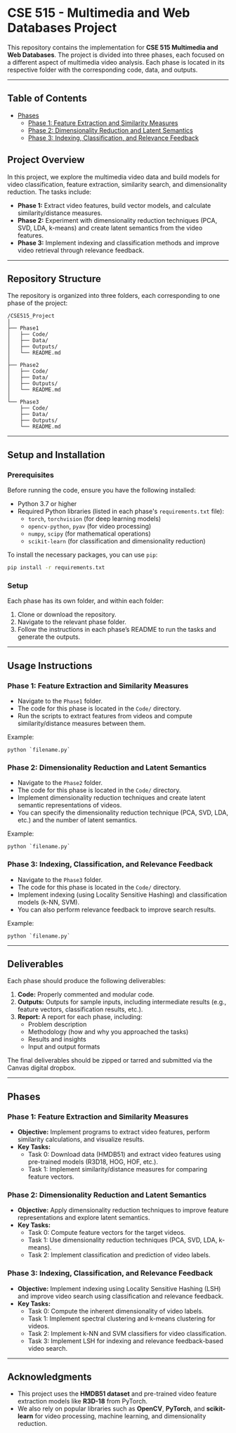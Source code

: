 # CSE 515 - Multimedia and Web Databases Project

This repository contains the implementation for **CSE 515 Multimedia and Web Databases**. The project is divided into three phases, each focused on a different aspect of multimedia video analysis. Each phase is located in its respective folder with the corresponding code, data, and outputs.

---

## Table of Contents

- [Phases](#phases)
  - [Phase 1: Feature Extraction and Similarity Measures](#phase-1-feature-extraction-and-similarity-measures)
  - [Phase 2: Dimensionality Reduction and Latent Semantics](#phase-2-dimensionality-reduction-and-latent-semantics)
  - [Phase 3: Indexing, Classification, and Relevance Feedback](#phase-3-indexing-classification-and-relevance-feedback)

## Project Overview

In this project, we explore the multimedia video data and build models for video classification, feature extraction, similarity search, and dimensionality reduction. The tasks include:

- **Phase 1:** Extract video features, build vector models, and calculate similarity/distance measures.
- **Phase 2:** Experiment with dimensionality reduction techniques (PCA, SVD, LDA, k-means) and create latent semantics from the video features.
- **Phase 3:** Implement indexing and classification methods and improve video retrieval through relevance feedback.

---

## Repository Structure

The repository is organized into three folders, each corresponding to one phase of the project:

```
/CSE515_Project
│
├── Phase1
│   ├── Code/
│   ├── Data/
│   ├── Outputs/
│   └── README.md
│
├── Phase2
│   ├── Code/
│   ├── Data/
│   ├── Outputs/
│   └── README.md
│
└── Phase3
    ├── Code/
    ├── Data/
    ├── Outputs/
    └── README.md
```

---

## Setup and Installation

### Prerequisites
Before running the code, ensure you have the following installed:

- Python 3.7 or higher
- Required Python libraries (listed in each phase's `requirements.txt` file):
  - `torch`, `torchvision` (for deep learning models)
  - `opencv-python`, `pyav` (for video processing)
  - `numpy`, `scipy` (for mathematical operations)
  - `scikit-learn` (for classification and dimensionality reduction)

To install the necessary packages, you can use `pip`:

```bash
pip install -r requirements.txt
```

### Setup

Each phase has its own folder, and within each folder:

1. Clone or download the repository.
2. Navigate to the relevant phase folder.
3. Follow the instructions in each phase’s README to run the tasks and generate the outputs.

---

## Usage Instructions

### Phase 1: Feature Extraction and Similarity Measures
- Navigate to the `Phase1` folder.
- The code for this phase is located in the `Code/` directory.
- Run the scripts to extract features from videos and compute similarity/distance measures between them.

Example:

```
python `filename.py`
```

### Phase 2: Dimensionality Reduction and Latent Semantics
- Navigate to the `Phase2` folder.
- The code for this phase is located in the `Code/` directory.
- Implement dimensionality reduction techniques and create latent semantic representations of videos.
- You can specify the dimensionality reduction technique (PCA, SVD, LDA, etc.) and the number of latent semantics.

Example:

```
python `filename.py`
```

### Phase 3: Indexing, Classification, and Relevance Feedback
- Navigate to the `Phase3` folder.
- The code for this phase is located in the `Code/` directory.
- Implement indexing (using Locality Sensitive Hashing) and classification models (k-NN, SVM).
- You can also perform relevance feedback to improve search results.

Example:

```
python `filename.py`
```

---

## Deliverables

Each phase should produce the following deliverables:

1. **Code:** Properly commented and modular code.
2. **Outputs:** Outputs for sample inputs, including intermediate results (e.g., feature vectors, classification results, etc.).
3. **Report:** A report for each phase, including:
   - Problem description
   - Methodology (how and why you approached the tasks)
   - Results and insights
   - Input and output formats

The final deliverables should be zipped or tarred and submitted via the Canvas digital dropbox.

---

## Phases

### Phase 1: Feature Extraction and Similarity Measures
- **Objective:** Implement programs to extract video features, perform similarity calculations, and visualize results.
- **Key Tasks:** 
  - Task 0: Download data (HMDB51) and extract video features using pre-trained models (R3D18, HOG, HOF, etc.).
  - Task 1: Implement similarity/distance measures for comparing feature vectors.

### Phase 2: Dimensionality Reduction and Latent Semantics
- **Objective:** Apply dimensionality reduction techniques to improve feature representations and explore latent semantics.
- **Key Tasks:** 
  - Task 0: Compute feature vectors for the target videos.
  - Task 1: Use dimensionality reduction techniques (PCA, SVD, LDA, k-means).
  - Task 2: Implement classification and prediction of video labels.

### Phase 3: Indexing, Classification, and Relevance Feedback
- **Objective:** Implement indexing using Locality Sensitive Hashing (LSH) and improve video search using classification and relevance feedback.
- **Key Tasks:**
  - Task 0: Compute the inherent dimensionality of video labels.
  - Task 1: Implement spectral clustering and k-means clustering for videos.
  - Task 2: Implement k-NN and SVM classifiers for video classification.
  - Task 3: Implement LSH for indexing and relevance feedback-based video search.

---

## Acknowledgments

- This project uses the **HMDB51 dataset** and pre-trained video feature extraction models like **R3D-18** from PyTorch.
- We also rely on popular libraries such as **OpenCV**, **PyTorch**, and **scikit-learn** for video processing, machine learning, and dimensionality reduction.

